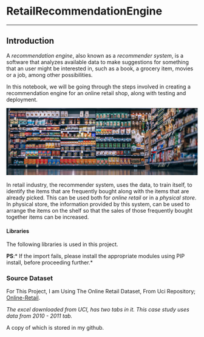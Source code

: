 # RetailRecommendationEngine
------------

## Introduction


A *recommendation engine*, also known as a *recommender system*, is a software that analyzes available data to make suggestions for something that an user might be interested in, such as a book, a grocery item, movies or a job, among other possibilities.

In this notebook, we will be going through the steps involved in creating a recommendation engine for an online retail shop, along with testing and deployment.

**![List item](https://raw.githubusercontent.com/sudeeshsukumaran/RetailRecommendationEngine/master/image/shop.jpg)**

In retail industry, the recommender system, uses the data, to train itself, to identify the items that are frequently bought along with the items that are already picked. This can be used both for *online retail* or in a *physical store*. In physical store, the information provided by this system, can be used to arrange the items on the shelf so that the sales of those frequently bought together items can be increased.

#### Libraries
The following libraries is used in  this project.

**PS**:* If the import fails, please install the appropriate modules using PIP install, before proceeding further.*


### Source Dataset
For This Project, I am Using The Online Retail Dataset, From Uci Repository; [Online-Retail](Http://Https://Archive.Ics.Uci.Edu/Ml/Datasets/Online+Retail).

*The excel downloaded from UCI, has two tabs in it. This case study uses data from 2010 - 2011 tab.*

A copy of which is stored in my github.
